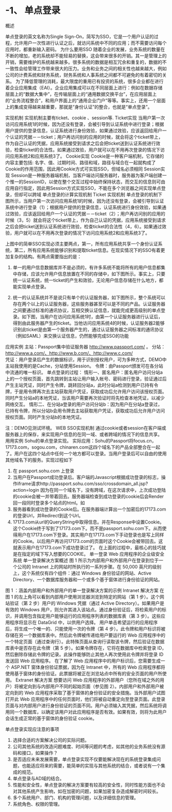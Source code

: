 # -1、	单点登录
概述

单点登录的英文名称为Single Sign-On，简写为SSO，它是一个用户认证的过程，允许用户一次性进行认证之后，就访问系统中不同的应用；而不需要访问每个应用时，都重新输入密码。
为什么要用SSO
随着企业的发展，业务系统的数量在不断的增加，老的系统却不能轻易的替换，这会带来很多的开销。其一是管理上的开销，需要维护的系统越来越多。很多系统的数据是相互冗余和重复的，数据的不一致性会给管理工作带来很大的压力。业务和业务之间的相关性也越来越大，例如公司的计费系统和财务系统，财务系统和人事系统之间都不可避免的有着密切的关系。
为了降低管理的消耗，最大限度的重用已有投资的系统，很多企业都在进行着企业应用集成（EAI）。企业应用集成可以在不同层面上进行：例如在数据存储层面上的“数据大集中”，在传输层面上的“通用数据交换平台”，在应用层面上的“业务流程整合”，和用户界面上的“通用企业门户”等等。事实上，还用一个层面上的集成变得越来越重要，那就是“身份认证”的整合，也就是“单点登录”。

实现机制
实现机制主要有ticket、cookie 、session等.
Ticket实现
当用户第一次访问应用系统1的时候，因为还没有登录，会被引导到认证系统中进行登录；根据用户提供的登录信息，认证系统进行身份效验，如果通过效验，应该返回给用户一个认证的凭据－－ticket；用户再访问别的应用的时候，就会将这个ticket带上，作为自己认证的凭据，应用系统接受到请求之后会把ticket送到认证系统进行效验，检查ticket的合法性。如果通过效验，用户就可以在不用再次登录的情况下访问应用系统2和应用系统3了。
Cookie实现
Cookie是一种客户端机制，它存储的内容主要包括: 名字、值、过期时间、路径和域，路径与域合在一起就构成了Cookie的作用范围，因此用Cookie方式可实现SSO，但域名必须相同
Session实现
Session是一种服务器端机制，当客户端访问服务器时，服务器为客户端创建一个惟一的SessionID，以使在整个交互过程中始终保持状态，而交互的信息则可由应用自行指定，因此用Session方式实现SSO，不能在多个浏览器之间实现单点登录，但却可以跨域
单点登录的计算实现机制
Ticket 实现机制
单点登录的机制下图所示，当用户第一次访问应用系统1的时候，因为还没有登录，会被引导到认证系统中进行登录（1）；根据用户提供的登录信息，认证系统进行身份效验，如果通过效验，应该返回给用户一个认证的凭据－－ticket（2）；用户再访问别的应用的时候（3，5）就会将这个ticket带上，作为自己认证的凭据，应用系统接受到请求之后会把ticket送到认证系统进行效验，检查ticket的合法性（4，6）。如果通过效验，用户就可以在不用再次登录的情况下访问应用系统2和应用系统3了。
 
上图中的简单SSO实现必须主要两点，第一，所有应用系统共享一个身份认证系统，第二，所有应用系统能够识别和提取ticket信息。在现实情况下的SSO有着更加复杂的结构。有两点需要指出的是：
1.	单一的用户信息数据库并不是必须的，有许多系统不能将所有的用户信息都集中存储，应该允许用户信息放置在不同的存储中，如下图所示。事实上，只要统一认证系统，统一ticket的产生和效验，无论用户信息存储在什么地方，都能实现单点登录。
 
2.	统一的认证系统并不是说只有单个的认证服务器，如下图所示，整个系统可以存在两个以上的认证服务器，这些服务器甚至可以是不同的产品。认证服务器之间要通过标准的通讯协议，互相交换认证信息，就能完成更高级别的单点登录。如下图，当用户在访问应用系统1时，由第一个认证服务器进行认证后，得到由此服务器产生的ticket。当他访问应用系统4的时候，认证服务器2能够识别此ticket是由第一个服务器产生的，通过认证服务器之间标准的通讯协议（例如SAML）来交换认证信息，仍然能够完成SSO的功能
 
应用实例
主站：Passport集中验证服务器 http://www.passport.com/ 。
分站：http://www.a.com/、http://www.b.com/、http://www.c.com/    
凭证：用户登录后产生的数据标识，用于识别授权用户，可为多种方式，DEMO中主站我使用的是Cache，分站使用Session。
令牌：由Passport颁发可在各分站中流通的唯一标识。
单点登录的过程：
情形一、匿名用户：匿名用户访问分站a上的一个授权页面，首先跳转到主站让用户输入帐号、密码进行登录，验证通过后产生主站凭证，同时产生令牌，跳转回分站a，此时分站a检测到用户已持有令牌，于是用令牌再次去主站获取用户凭证，获取成功后允许用户访问该授权页面。同时产生分站a的本地凭证，当该用户需要再次验证时将先检查本地凭证，以减少网络交互。
情形二、在分站a登录的用户访问分站b：因为用户在分站a登录过，已持有令牌，所以分站b会用令牌去主站获取用户凭证，获取成功后允许用户访问授权页面。同时产生分站b的本地凭证。
 
注：DEMO见测试环境。
WEB SSO实现机制
通过cookie或者session在客户端或服务器上的保存，来实现用户信息的在同一域、或者跨域的情况下的信息共享。
用用实例
Sohu的单点登录实现。
实际应用：Sohu的Passport将focus.cn，17173.com，sogou.com，chinaren.com这四个域名下的产品全部整合在一起了。用户在这四个站点中任何一个地方都可以登录。当用户登录后可以自由的使用其他域名下的服务。实现过程如下
1.	在 passport.sohu.com 上登录
2.	当用户在Passport成功登录后。客户端的Javascript根据成功登录的标志，操作iframe请求http://passport.sohu.com/sso/crossdomain_all.jsp?action=login 因为在同一个域名下，没有跨域，在这次请求中，上次成功登陆的cookie会被一并带着回去。服务器端检查到成功登录的cookie后会Render回一段同时登录多个站点的html。如<script type="text/javascript" src="http://passport.sohu.com/sso/crossdomain.jsp?action=login&domain=17173.com"></script>
3.	服务器看到成功登录的Cookie后。在服务器端计算出一个加密后的17173.com的登录Url，并Redirect到这个Url。
4.	17173.com从url的QueryString中取得信息。并在Response中设置Cookie。这个Cookie终于写到了17173.com下。而不是passport.sohu.com下。从而使得用户在17173.com下登录。其实用户在17173.com下手动登录也是写上同样的Cookie。以后用户再访问17173.com的页面时这个Cookie会被带回去。这就表示用户在17173.com下成功登录过了。
在上面的过程中，最核心的技巧就是在指定的域下写入想要的COOKIE。
单一登录 Web 应用程序的企业级安全系统
单一登录解决方案概述
图 1 所示为内部用户和外部用户在登录到位于一个公司的 Intranet 上的网站时所执行的一系列步骤。在 50,000 英尺的级别上，这个系统仅有四个组件：通过 Windows 身份验证的网站、Active Directory、一个数据库服务器和一个或多个基于窗体进行身份验证的网站。
 
图 1 ：涵盖内部用户和外部用户的单一登录解决方案的示例 
Intranet 解决方案
在图 1 的左上角可以看到内部用户使用浏览器浏览到特定的网站（第 1 步）。这个网站验证（第 2 步）用户的 Windows 凭据（通过 Active Directory）。如果用户是有效的 Windows 用户，则允许其进入该站点。通过身份验证后，将检索用户的标识，并调用包含指定用户能够运行的应用程序列表的数据库表（第 3 步）。这些应用程序将显示在 DataGrid 中，以供用户选择。
用户单击希望运行的应用程序后，将生成一个唯一的、只能使用一次的令牌（第 4 步）。此令牌和用户标识将被存储在另一个数据库表中。然后此令牌被传递给用户要运行的 Web 应用程序中的一个特定页面（通过查询行）。此特殊页面从查询行读取该令牌，然后验证在数据库表中是否存在此令牌（第 5 步）。如果令牌存在，它将在数据库中检索登录 ID，然后删除存储此令牌的记录。此操作能够防止其他人再次使用此令牌并将登录 ID 发送回 Web 应用程序。
在了解了 Web 应用程序中的用户标识后，您需要生成一个 ASP.NET 窗体身份验证票据，因为在 Intranet 中，所有的 Web 应用程序都将使用基于窗体的身份验证。此票据将被正在浏览站点中所有的安全页面的用户所使用。
Extranet 解决方案
想要访问 Web 应用程序的外部用户（您所在域之外的用户）将被定向到与内部用户不同的起始页面（参见图 2）。内部用户和外部用户被定向到的 Web 应用程序采取了基于窗体的身份验证的安全措施。当外部用户试图打开此 Web 应用程序中的任何页面时，他们将被自动重定向至登录页面。此登录页面与对内部用户进行身份验证的页面不同。用户必须输入其凭据，然后系统将调用同一个数据库，以确定该用户对此应用程序是否有效。如果有效，则将为此用户会话生成正常的基于窗体的身份验证 cookie。



单点登录实现应注意的事项

1.	选择合适的方案解决公司的实际问题。
2.	公司其他系统的改造问题难度、时间等问题的考虑，如其他的业务系统没有源码和接口，如果操作？
3.	是否适应未来发展需要，单点登录实现不仅要能解决现在的系统登录集成问题，也能适应将来的需要，能简单的实现与其他系统的结合，或者说有一个集成的规范。
4.	单点登录与AD域的结合。
5.	性能和安全性，单点登录的解决方案要有较高的安全性，同时性能方面也不会对其他系统产生影响，如在加密的问题，如果加密复杂造成解密时间较长。
6.	多个系统用户、部门、机构的管理问题，以及详细信息的管理。
7.	系统角色、权限的管理。

